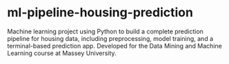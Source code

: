 # ml-pipeline-housing-prediction
Machine learning project using Python to build a complete prediction pipeline for housing data, including preprocessing, model training, and a terminal-based prediction app. Developed for the Data Mining and Machine Learning course at Massey University.

